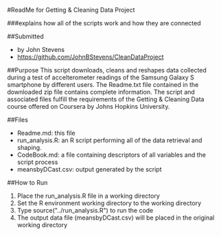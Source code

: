 #ReadMe for Getting & Cleaning Data Project

###explains how all of the scripts work and how they are connected

##Submitted
* by John Stevens
* https://github.com/JohnBStevens/CleanDataProject

##Purpose
This script downloads, cleans and reshapes data collected during a test of accelterometer readings of the Samsung Galaxy S smartphone by different users. The Readme.txt file contained in the downloaded zip file contains complete information. The script and associated files fulfill the requirements of the Getting & Cleaning Data course offered on Coursera by Johns Hopkins University.

##Files
* Readme.md: this file
* run_analysis.R: an R script performing all of the data retrieval and shaping.
* CodeBook.md: a file containing descriptors of all variables and the script process
* meansbyDCast.csv: output generated by the script

##How to Run
1. Place the run_analysis.R file in a working directory
2. Set the R environment working directory to the working directory
3. Type source("../run_analysis.R") <enter> to run the code
4. The output data file (meansbyDCast.csv) will be placed in the original working directory